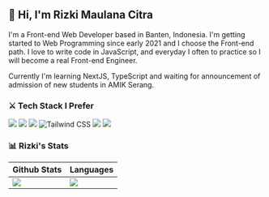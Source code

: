 ## 👋 Hi, I'm Rizki Maulana Citra
I'm a Front-end Web Developer based in Banten, Indonesia. I'm getting started to Web Programming since early 2021 and I choose the Front-end path. I love to write code in JavaScript, and everyday I often to practice so I will become a real Front-end Engineer.

Currently I'm learning NextJS, TypeScript and waiting for announcement of admission of new students in AMIK Serang.

### ⚔️ Tech Stack I Prefer
![](https://img.shields.io/badge/html5-%23E34F26.svg?style=for-the-badge&logo=html5&logoColor=white) ![](https://img.shields.io/badge/css3-%231572B6.svg?style=for-the-badge&logo=css3&logoColor=white) ![](https://img.shields.io/badge/SASS-hotpink.svg?style=for-the-badge&logo=SASS&logoColor=white) ![Tailwind CSS](https://img.shields.io/static/v1?style=for-the-badge&message=Tailwind+CSS&color=039be5&logo=Tailwind+CSS&logoColor=FFFFFF&label=) ![](https://img.shields.io/badge/javascript-%23323330.svg?style=for-the-badge&logo=javascript&logoColor=%23F7DF1E) ![](https://img.shields.io/badge/react-%2320232a.svg?style=for-the-badge&logo=react&logoColor=%2361DAFB)

### 📊 Rizki's Stats
|Github Stats|Languages|
|---|---|
|[![](https://github-readme-stats.vercel.app/api?username=mlnzyx)](https://github.com/mlnzyx/github-readme-stats)|[![](https://github-readme-stats.vercel.app/api/top-langs/?username=mlnzyx&layout=compact)](https://github.com/mlnzyx/github-readme-stats)|
 
